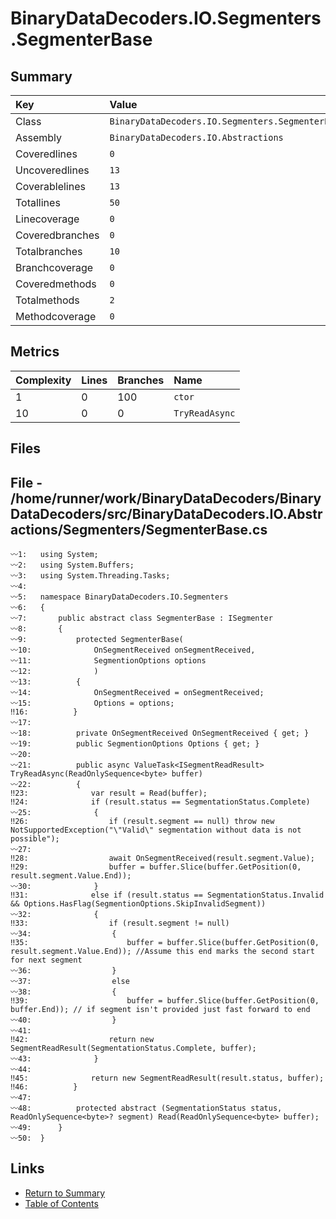 ﻿# BinaryDataDecoders.IO.Segmenters.SegmenterBase

## Summary

| Key             | Value                                            |
| :-------------- | :----------------------------------------------- |
| Class           | `BinaryDataDecoders.IO.Segmenters.SegmenterBase` |
| Assembly        | `BinaryDataDecoders.IO.Abstractions`             |
| Coveredlines    | `0`                                              |
| Uncoveredlines  | `13`                                             |
| Coverablelines  | `13`                                             |
| Totallines      | `50`                                             |
| Linecoverage    | `0`                                              |
| Coveredbranches | `0`                                              |
| Totalbranches   | `10`                                             |
| Branchcoverage  | `0`                                              |
| Coveredmethods  | `0`                                              |
| Totalmethods    | `2`                                              |
| Methodcoverage  | `0`                                              |

## Metrics

| Complexity | Lines | Branches | Name           |
| :--------- | :---- | :------- | :------------- |
| 1          | 0     | 100      | `ctor`         |
| 10         | 0     | 0        | `TryReadAsync` |

## Files

## File - /home/runner/work/BinaryDataDecoders/BinaryDataDecoders/src/BinaryDataDecoders.IO.Abstractions/Segmenters/SegmenterBase.cs

```CSharp
〰1:   using System;
〰2:   using System.Buffers;
〰3:   using System.Threading.Tasks;
〰4:   
〰5:   namespace BinaryDataDecoders.IO.Segmenters
〰6:   {
〰7:       public abstract class SegmenterBase : ISegmenter
〰8:       {
〰9:           protected SegmenterBase(
〰10:              OnSegmentReceived onSegmentReceived,
〰11:              SegmentionOptions options
〰12:              )
〰13:          {
〰14:              OnSegmentReceived = onSegmentReceived;
〰15:              Options = options;
‼16:          }
〰17:  
〰18:          private OnSegmentReceived OnSegmentReceived { get; }
〰19:          public SegmentionOptions Options { get; }
〰20:  
〰21:          public async ValueTask<ISegmentReadResult> TryReadAsync(ReadOnlySequence<byte> buffer)
〰22:          {
‼23:              var result = Read(buffer);
‼24:              if (result.status == SegmentationStatus.Complete)
〰25:              {
‼26:                  if (result.segment == null) throw new NotSupportedException("\"Valid\" segmentation without data is not possible");
〰27:  
‼28:                  await OnSegmentReceived(result.segment.Value);
‼29:                  buffer = buffer.Slice(buffer.GetPosition(0, result.segment.Value.End));
〰30:              }
‼31:              else if (result.status == SegmentationStatus.Invalid && Options.HasFlag(SegmentionOptions.SkipInvalidSegment))
〰32:              {
‼33:                  if (result.segment != null)
〰34:                  {
‼35:                      buffer = buffer.Slice(buffer.GetPosition(0, result.segment.Value.End)); //Assume this end marks the second start for next segment
〰36:                  }
〰37:                  else
〰38:                  {
‼39:                      buffer = buffer.Slice(buffer.GetPosition(0, buffer.End)); // if segment isn't provided just fast forward to end
〰40:                  }
〰41:  
‼42:                  return new SegmentReadResult(SegmentationStatus.Complete, buffer);
〰43:              }
〰44:  
‼45:              return new SegmentReadResult(result.status, buffer);
‼46:          }
〰47:  
〰48:          protected abstract (SegmentationStatus status, ReadOnlySequence<byte>? segment) Read(ReadOnlySequence<byte> buffer);
〰49:      }
〰50:  }
```

## Links

* [Return to Summary](Summary.md)
* [Table of Contents](../TOC.md)

